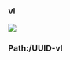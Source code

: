 ### vl

[![](https://www.herokucdn.com/deploy/button.png)](https://heroku.com/deploy?template=https://github.com/fgdddttgf/qdsses.git)

### Path:/UUID-vl